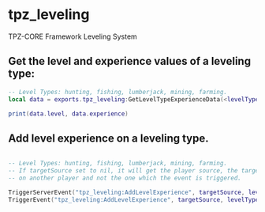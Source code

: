 # tpz_leveling
TPZ-CORE Framework Leveling System


## Get the level and experience values of a leveling type: 

```lua
-- Level Types: hunting, fishing, lumberjack, mining, farming.
local data = exports.tpz_leveling:GetLevelTypeExperienceData(<levelType>)

print(data.level, data.experience)
```

## Add level experience on a leveling type.

```lua

-- Level Types: hunting, fishing, lumberjack, mining, farming.
-- If targetSource set to nil, it will get the player source, the targetSource is used only if you want to add level experience
-- on another player and not the one which the event is triggered.

TriggerServerEvent("tpz_leveling:AddLevelExperience", targetSource, levelType, experienceValue) -- Client Side
TriggerEvent("tpz_leveling:AddLevelExperience", targetSource, levelType, experienceValue) -- Server Side
```
